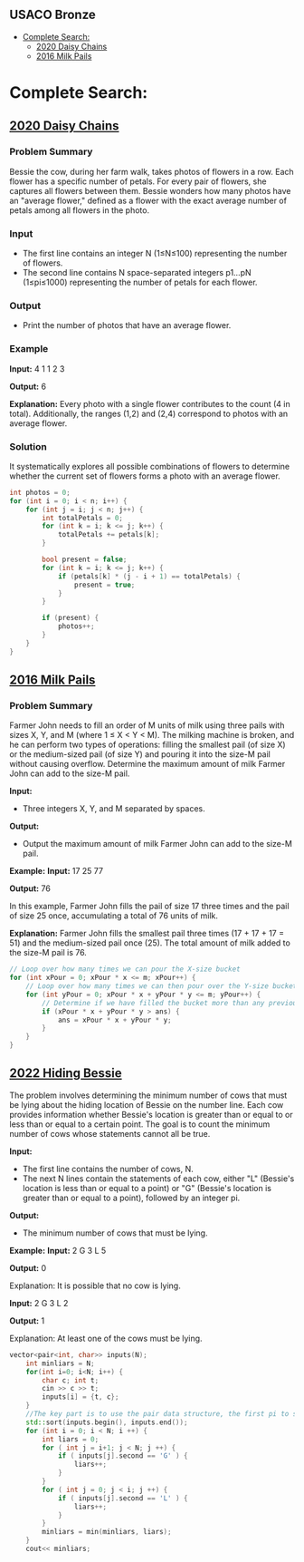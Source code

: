 ## USACO Bronze


<!-- MarkdownTOC levels="1,2" autolink="true" autoanchor="true"-->

- [Complete Search:](#complete-search)
   - [2020 Daisy Chains](#2020-daisy-chains)
   - [2016 Milk Pails](#2016-milk-pails)

<!-- /MarkdownTOC -->



# Complete Search: 


## [2020 Daisy Chains](http://www.usaco.org/index.php?page=viewproblem2&cpid=1060)


### Problem Summary
Bessie the cow, during her farm walk, takes photos of flowers in a row. Each flower has a specific number of petals. For every pair of flowers, she captures all flowers between them. Bessie wonders how many photos have an "average flower," defined as a flower with the exact average number of petals among all flowers in the photo.

### Input
- The first line contains an integer N (1≤N≤100) representing the number of flowers.
- The second line contains N space-separated integers p1…pN (1≤pi≤1000) representing the number of petals for each flower.

### Output
- Print the number of photos that have an average flower.

### Example
**Input:**
4
1 1 2 3

**Output:**
6

**Explanation:**
Every photo with a single flower contributes to the count (4 in total). Additionally, the ranges (1,2) and (2,4) correspond to photos with an average flower.

### Solution
It systematically explores all possible combinations of flowers to determine whether the current set of flowers forms a photo with an average flower.
```cpp
int photos = 0;
for (int i = 0; i < n; i++) {
    for (int j = i; j < n; j++) {
        int totalPetals = 0;
        for (int k = i; k <= j; k++) {
            totalPetals += petals[k];
        }

        bool present = false;
        for (int k = i; k <= j; k++) {
            if (petals[k] * (j - i + 1) == totalPetals) {
                present = true;
            }
        }

        if (present) {
            photos++;
        }
    }
}

```


## [2016 Milk Pails](http://www.usaco.org/index.php?page=viewproblem2&cpid=615)

### Problem Summary
Farmer John needs to fill an order of M units of milk using three pails with sizes X, Y, and M (where 1 ≤ X < Y < M). The milking machine is broken, and he can perform two types of operations: filling the smallest pail (of size X) or the medium-sized pail (of size Y) and pouring it into the size-M pail without causing overflow. Determine the maximum amount of milk Farmer John can add to the size-M pail.


**Input:**
- Three integers X, Y, and M separated by spaces.

**Output:**
- Output the maximum amount of milk Farmer John can add to the size-M pail.

**Example:**
**Input:**
17 25 77

**Output:**
76


In this example, Farmer John fills the pail of size 17 three times and the pail of size 25 once, accumulating a total of 76 units of milk.

**Explanation:**
Farmer John fills the smallest pail three times (17 + 17 + 17 = 51) and the medium-sized pail once (25). The total amount of milk added to the size-M pail is 76.
```cpp
// Loop over how many times we can pour the X-size bucket
for (int xPour = 0; xPour * x <= m; xPour++) {
    // Loop over how many times we can then pour over the Y-size bucket
    for (int yPour = 0; xPour * x + yPour * y <= m; yPour++) {
        // Determine if we have filled the bucket more than any previous time
        if (xPour * x + yPour * y > ans) {
            ans = xPour * x + yPour * y;
        }
    }
}
```


## [2022 Hiding Bessie](http://usaco.org/index.php?page=viewproblem2&cpid=1228)

The problem involves determining the minimum number of cows that must be lying about the hiding location of Bessie on the number line. Each cow provides information whether Bessie's location is greater than or equal to or less than or equal to a certain point. The goal is to count the minimum number of cows whose statements cannot all be true.

**Input:**
- The first line contains the number of cows, N.
- The next N lines contain the statements of each cow, either "L" (Bessie's location is less than or equal to a point) or "G" (Bessie's location is greater than or equal to a point), followed by an integer pi.

**Output:**
- The minimum number of cows that must be lying.

**Example:**
**Input:**
2
G 3
L 5

**Output:**
0

Explanation: It is possible that no cow is lying.

**Input:**
2
G 3
L 2

**Output:**
1

Explanation: At least one of the cows must be lying.
```cpp
vector<pair<int, char>> inputs(N);
    int minliars = N;
    for(int i=0; i<N; i++) {
        char c; int t;
        cin >> c >> t;
        inputs[i] = {t, c};
    }
    //The key part is to use the pair data structure, the first pi to sort
    std::sort(inputs.begin(), inputs.end()); 
    for (int i = 0; i < N; i ++) {
        int liars = 0;   
        for ( int j = i+1; j < N; j ++) {
            if ( inputs[j].second == 'G' ) {
                liars++;
            }
        }
        for ( int j = 0; j < i; j ++) {
            if ( inputs[j].second == 'L' ) {
                liars++;
            }
        }
        minliars = min(minliars, liars);
    }
    cout<< minliars;
```
